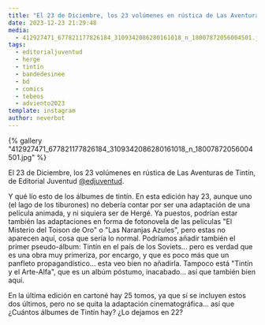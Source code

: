 ```yaml
---
title: "El 23 de Diciembre, los 23 volúmenes en rústica de Las Aventuras de Tintín, de Editorial Juventud @edjuventud"
date: 2023-12-23 21:29:48
media: 
  - 412927471_677821177826184_3109342086280161018_n_18007872056004501.jpg
tags: 
  - editorialjuventud
  - herge
  - tintin
  - bandedesinee
  - bd
  - comics
  - tebeos
  - adviento2023
template: instagram
author: neverbot
---
```


{% gallery "412927471_677821177826184_3109342086280161018_n_18007872056004501.jpg" %}

El 23 de Diciembre, los 23 volúmenes en rústica de Las Aventuras de Tintín, de Editorial Juventud [@edjuventud](https://instagram.com/edjuventud).

Y qué lío esto de los álbumes de tintín. En esta edición hay 23, aunque uno (el lago de los tiburones) no debería contar por ser una adaptación de una película animada, y ni siquiera ser de Hergé. Ya puestos, podrían estar también las adaptaciones en forma de fotonovela de las películas "El Misterio del Toison de Oro" o "Las Naranjas Azules", pero estas no aparecen aquí, cosa que sería lo normal. Podríamos añadir también el primer pseudo-álbum: Tintín en el país de los Soviets... pero es verdad que es una obra muy primeriza, por encargo, y que es poco más que un panfleto propagandístico... esta veo bien no añadirla. Tampoco está "Tintín y el Arte-Alfa", que es un albúm póstumo, inacabado... así que también bien aquí.

En la última edición en cartoné hay 25 tomos, ya que sí se incluyen estos dos últimos, pero no se quita la adaptación cinematográfica... así que ¿Cuántos álbumes de Tintín hay? ¿Lo dejamos en 22?
